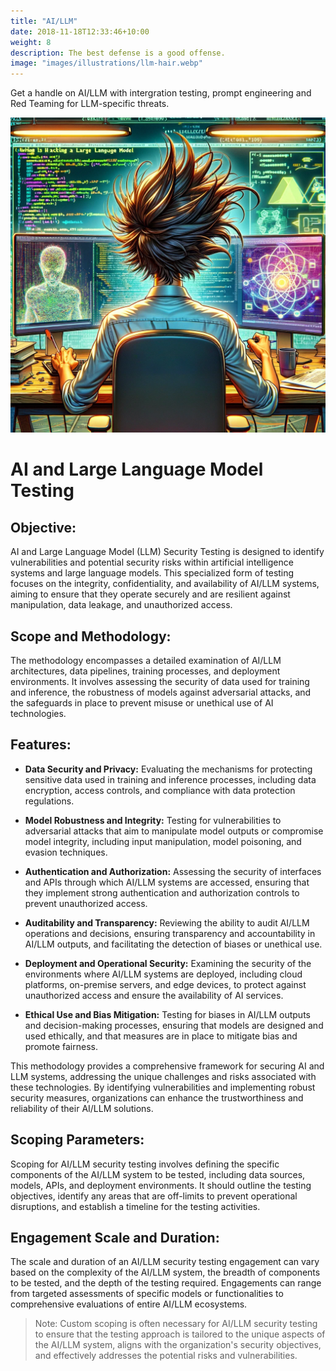 ```yaml
---
title: "AI/LLM"
date: 2018-11-18T12:33:46+10:00
weight: 8
description: The best defense is a good offense.
image: "images/illustrations/llm-hair.webp"
---
```

Get a handle on AI/LLM with intergration testing, prompt engineering and Red Teaming for LLM-specific threats. 
<!--more-->
<img src="/images/illustrations/llm-hair.webp" alt="hacking llm" width="600"/>

# AI and Large Language Model Testing
## Objective:
AI and Large Language Model (LLM) Security Testing is designed to identify vulnerabilities and potential security risks within artificial intelligence systems and large language models. This specialized form of testing focuses on the integrity, confidentiality, and availability of AI/LLM systems, aiming to ensure that they operate securely and are resilient against manipulation, data leakage, and unauthorized access.

## Scope and Methodology:
The methodology encompasses a detailed examination of AI/LLM architectures, data pipelines, training processes, and deployment environments. It involves assessing the security of data used for training and inference, the robustness of models against adversarial attacks, and the safeguards in place to prevent misuse or unethical use of AI technologies.

## Features:

- **Data Security and Privacy:** Evaluating the mechanisms for protecting sensitive data used in training and inference processes, including data encryption, access controls, and compliance with data protection regulations.

- **Model Robustness and Integrity:** Testing for vulnerabilities to adversarial attacks that aim to manipulate model outputs or compromise model integrity, including input manipulation, model poisoning, and evasion techniques.

- **Authentication and Authorization:** Assessing the security of interfaces and APIs through which AI/LLM systems are accessed, ensuring that they implement strong authentication and authorization controls to prevent unauthorized access.

- **Auditability and Transparency:** Reviewing the ability to audit AI/LLM operations and decisions, ensuring transparency and accountability in AI/LLM outputs, and facilitating the detection of biases or unethical use.

- **Deployment and Operational Security:** Examining the security of the environments where AI/LLM systems are deployed, including cloud platforms, on-premise servers, and edge devices, to protect against unauthorized access and ensure the availability of AI services.

- **Ethical Use and Bias Mitigation:** Testing for biases in AI/LLM outputs and decision-making processes, ensuring that models are designed and used ethically, and that measures are in place to mitigate bias and promote fairness.

This methodology provides a comprehensive framework for securing AI and LLM systems, addressing the unique challenges and risks associated with these technologies. By identifying vulnerabilities and implementing robust security measures, organizations can enhance the trustworthiness and reliability of their AI/LLM solutions.

## Scoping Parameters:
Scoping for AI/LLM security testing involves defining the specific components of the AI/LLM system to be tested, including data sources, models, APIs, and deployment environments. It should outline the testing objectives, identify any areas that are off-limits to prevent operational disruptions, and establish a timeline for the testing activities.

## Engagement Scale and Duration:
The scale and duration of an AI/LLM security testing engagement can vary based on the complexity of the AI/LLM system, the breadth of components to be tested, and the depth of the testing required. Engagements can range from targeted assessments of specific models or functionalities to comprehensive evaluations of entire AI/LLM ecosystems.

> Note: Custom scoping is often necessary for AI/LLM security testing to ensure that the testing approach is tailored to the unique aspects of the AI/LLM system, aligns with the organization's security objectives, and effectively addresses the potential risks and vulnerabilities.

